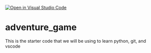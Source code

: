[![Open in Visual Studio Code](https://classroom.github.com/assets/open-in-vscode-2e0aaae1b6195c2367325f4f02e2d04e9abb55f0b24a779b69b11b9e10269abc.svg)](https://classroom.github.com/online_ide?assignment_repo_id=17770237&assignment_repo_type=AssignmentRepo)
# adventure_game
This is the starter code that we will be using to learn python, git, and vscode
